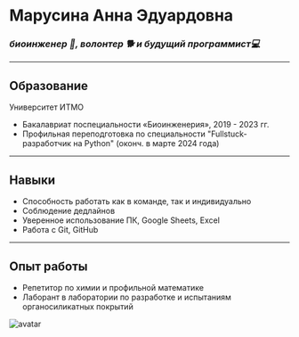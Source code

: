 # Марусина Анна Эдуардовна 
### *биоинженер 🧪, волонтер 🐕 и будущий программист💻*
---
## Образование
Университет ИТМО
- Бакалавриат поспециальности «Биоинженерия», 2019 - 2023 гг.
- Профильная переподготовка по специальности "Fullstuck-разработчик на Python" (оконч. в марте 2024 года)
___
## Навыки
- Способность работать как в команде, так и индивидуально
- Соблюдение дедлайнов
- Уверенное использование ПК, Google Sheets, Excel
- Работа с Git, GitHub

---
## Опыт работы
- Репетитор по химии и профильной математике
- Лаборант в лаборатории по разработке и испытаниям органосиликатных покрытий
  
  
![avatar](https://sun9-11.userapi.com/impg/3wFUIjqdmSissH4x4xCuwn4wx6lshHhOyLWdzg/8764LSgeFOo.jpg?size=617x459&quality=96&sign=2a39783f88bdbc12b92b3c7dd248b361&type=album)
